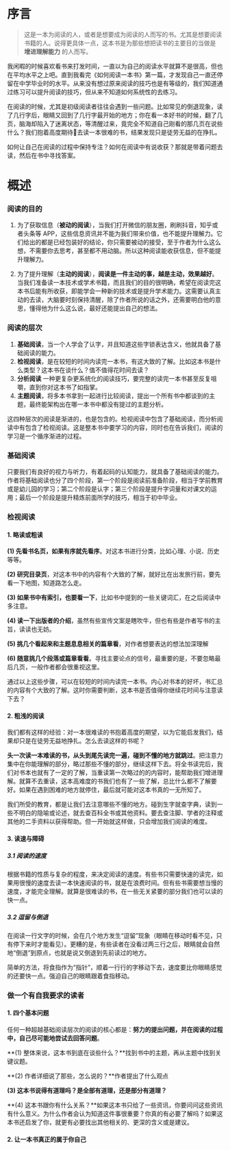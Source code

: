 # 序言

> 这是一本为阅读的人，或者是想要成为阅读的人而写的书。尤其是想要阅读书籍的人。说得更具体一点，这本书是为那些想把读书的主要目的当做是 **增进理解能力** 的人而写。

我闲暇的时候喜欢看书来打发时间，一直以为自己的阅读水平就算不是很高，但也在平均水平之上吧。直到我看完《如何阅读一本书》第一篇，才发现自己一直还停留在中学毕业时的水平。从来没有想过原来阅读的技巧也是有等级的，我们知道通过练习可以提升阅读的技巧，但从来不知道如何系统性的去练习。

在阅读的时候，尤其是初级阅读者往往会遇到一些问题。比如常见的倒退现象，读了几行字后，眼睛又回到了几行字最开始的地方；你在看一本好书的时候，翻了几页，脑海却陷入了迷离状态，等清醒过来，竟完全不知道自己刚看的那几页在说些什么？我们抱着高度期待去读一本很难的书，结果发现只是徒劳无益的在挣扎。

如何让自己在阅读的过程中保持专注？如何在阅读中有说收获？那就是带着问题去读，然后在书中寻找答案。

# 概述

### 阅读的目的

1. 为了获取信息（**被动的阅读**），当我们打开微信的朋友圈，刷刷抖音，知乎或者头条等 APP，这些信息资讯并不能为我们带来价值，也不能提升理解力。它们给出的都是已经包装好的结论，你只需要被动的接受，至于作者为什么这么想，不需要你去思考，甚至都不用动脑。所以这种阅读能收获信息，但不能提升理解力。

2. 为了提升理解（**主动的阅读**），**阅读是一件主动的事，越是主动，效果越好**。当我们准备读一本技术或学术书籍，而且我们的目的很明确，希望在阅读完这本书后能有所收获，即能学会一种新的技术或是提升学术能力。这需要认真主动的去读，大脑要时刻保持清醒，除了作者所说的话之外，还需要明白他的意思，懂得他为什么这么说，最好还能提出自己的想法。

### 阅读的层次

1. **基础阅读**，当一个人学会了认字，并且知道这些字锁表达含义，他就具备了基础阅读的能力。
2. **检视阅读**，是在较短的时间内读完一本书，有这大致的了解。比如这本书是什么类型？这本书在谈什么？值不值得花时间去读？
3. **分析阅读** 一种更复杂更系统化的阅读技巧，要完整的读完一本书甚至反复咀嚼，直到你对这本书了如指掌。
4. **主题阅读**，将多本书拿到一起进行比较阅读，提出一个所有书中都谈到的主题，最终能架构出在哪一本书中都没有提过的主题分析。

这四种层次的阅读是渐进的，也是包含的。检视阅读中包含了基础阅读，而分析阅读中有包含了检视阅读。这是整本书中要学习的内容，同时也在告诉我们，阅读的学习是一个循序渐进的过程。

### 基础阅读

只要我们有良好的视力与听力，有着起码的认知能力，就具备了基础阅读的能力。作者将基础阅读也分了四个阶段，第一个阶段是阅读前准备阶段，相当于学前教育或是幼儿园的学习；第二个阶段是认字；第三个阶段是提升字词量和对课文的运用；最后一个阶段是提升精炼前面所学的技巧，相当于初中毕业。

### 检视阅读

#### 1. 略读或粗读

**(1) 先看书名页，如果有序就先看序**。对这本书进行分类，比如心理、小说、历史等等。

**(2) 研究目录页**，对这本书中的内容有个大致的了解，就好比在出发旅行前，要先看一下地图，知道路怎么走。

**(3) 如果书中有索引，也要看一下**，比如书中提到的一些关键词汇，在之后阅读中多注意。

**(4) 读一下出版者的介绍**，虽然有些宣传文案是瞎吹牛，但也有些是作者写书的主旨，读读也无妨。

**(5) 挑几个看起来和主题息息相关的篇章看**，对作者想要表达的想法加深理解

**(6) 随意挑几个段落或篇章看看**。寻找主要论点的信号，最重要的是，不要忽略最后几页，一般作者都会很重视这里。

通过以上这些步骤，可以在较短的时间内读完一本书。内心对书本的好坏，书汇总的内容有个大致的了解。这时你需要判断，这本书是否值得你继续花时间与注意读下去？

#### 2. 粗浅的阅读

我们都有这样的经验：对一本很难读的书抱着高度的期望，以为它能启发我们，结果却只是在徒劳无益地挣扎。怎么去读这样的书呢？

**头一次读一本难读的书，从头到尾先读完一遍，碰到不懂的地方就跳过**。把注意力集中在你能理解的部分，略过那些不懂的部分，继续这样下去。将全书读完后，我们对书本也就有了一定的了解，当重读第一次略过的的内容时，能帮助我们增进理解。就算不去重读，这本高难度的书我们也有了一些了解，总比什么都不了解要好。如果在遇到困难的地方就停住，最后就可能对这本书真的一无所知了。

我们所受的教育，都是让我们去注意哪些不懂的地方。碰到生字就查字典，读到一些不明白的隐喻或论述，就去查百科全书或其他资料。要去查注脚、学者的注释或其他的二手资料以获得帮助。但一开始就这样做，只会增加我们阅读的难度。

#### 3. 读速与障碍

##### 3.1 阅读的速度

根据书籍的性质与复杂的程度，来决定阅读的速度。有些书只需要快速的读完，如果用很慢的速度去读一本快速阅读的书，就是在浪费时间。但有些书需要想当慢的速度，才能完全理解。就算是很难读的书，在一些无关紧要的部分我们也可以读的快一点。

##### 3.2 逗留与倒退

在阅读一行文字的时候，会在几个地方发生“逗留”现象（眼睛在移动时看不见，只有停下来时才能看见）。更糟的是，有些读者在没看过两三行之后，眼睛就会自然地“倒退”到原点，也就是说又倒退到先前读过的地方。

简单的方法，将食指作为“指针”，顺着一行行的字移动下去，速度要比你眼睛感觉的还要快一点。强迫自己的眼睛跟着食指移动。

### 做一个有自我要求的读者

#### 1. 四个基本问题

任何一种超越基础阅读层次的阅读的核心都是：**努力的提出问题，并在阅读的过程中，自己尽可能地尝试去回答问题**。

**(1) 整体来说，这本书到底在谈些什么？**找到书中的主题，再从主题中找到关键议题。

**(2) 作者详细说了那些，怎么说的？**作者提出了什么观点

**(3) 这本书说得有道理吗？是全部有道理，还是部分有道理？**

**(4) 这本书跟你有什么关系？**如果这本书只给了一些资讯，你要问问这些资讯有什么意义。为什么作者会认为知道这件事很重要？你真的有必要了解吗？如果这本书还启发了你，就更有必要找出其他相关的、更深的含义或是建议。

#### 2. 让一本书真正的属于你自己